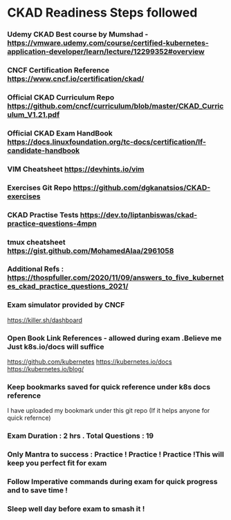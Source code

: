 # CKAD Readiness Steps followed

### Udemy CKAD Best course by Mumshad - https://vmware.udemy.com/course/certified-kubernetes-application-developer/learn/lecture/12299352#overview
### CNCF Certification Reference https://www.cncf.io/certification/ckad/
### Official CKAD Curriculum Repo https://github.com/cncf/curriculum/blob/master/CKAD_Curriculum_V1.21.pdf
### Official CKAD Exam HandBook https://docs.linuxfoundation.org/tc-docs/certification/lf-candidate-handbook
### VIM Cheatsheet https://devhints.io/vim
### Exercises Git Repo https://github.com/dgkanatsios/CKAD-exercises
### CKAD Practise Tests https://dev.to/liptanbiswas/ckad-practice-questions-4mpn
### tmux cheatsheet https://gist.github.com/MohamedAlaa/2961058
### Additional Refs : https://thospfuller.com/2020/11/09/answers_to_five_kubernetes_ckad_practice_questions_2021/

### Exam simulator provided by CNCF 
https://killer.sh/dashboard

### Open Book Link References - allowed during exam .Believe me Just k8s.io/docs will suffice
https://github.com/kubernetes
https://kubernetes.io/docs
https://kubernetes.io/blog/

### Keep bookmarks saved for quick reference under k8s docs reference
   I have uploaded my bookmark under this git repo (If it helps anyone for quick refernce)
### Exam Duration : 2 hrs . Total Questions : 19

### Only Mantra to success : Practice ! Practice ! Practice !This will keep you perfect fit for exam 

### Follow Imperative commands during exam for quick progress and to save time !

### Sleep well day before exam to smash it !








